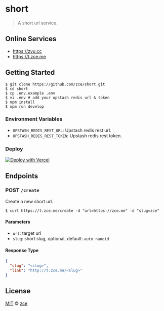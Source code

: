 # short

> A short url service.

## Online Services

- https://zvu.cc
- https://t.zce.me

## Getting Started

```shell
$ git clone https://github.com/zce/short.git
$ cd short
$ cp .env.example .env
$ vi .env # add your upstash redis url & token
$ npm install
$ npm run develop
```

### Environment Variables

- `UPSTASH_REDIS_REST_URL`: Upstash redis rest url.
- `UPSTASH_REDIS_REST_TOKEN`: Upstash redis rest token.

### Deploy

[![Deploy with Vercel](https://vercel.com/button)](https://vercel.com/new/git/external?repository-url=https%3A%2F%2Fgithub.com%2Fzce%2Fshort&env=GITHUB_OWNER,GITHUB_REPO,GITHUB_ISSUE_ID,GITHUB_TOKEN&demo-url=https%3A%2F%2Ft.zce.me)

## Endpoints

### POST `/create`

Create a new short url.

```shell
$ curl https://t.zce.me/create -d "url=https://zce.me" -d "slug=zce"
```

#### Parameters

- `url`: target url
- `slug`: short slug, optional, default: `auto nanoid`

#### Response Type

```json
{
  "slug": "<slug>",
  "link": "http://t.zce.me/<slug>"
}
```

## License

[MIT](LICENSE) &copy; [zce](https://zce.me)
